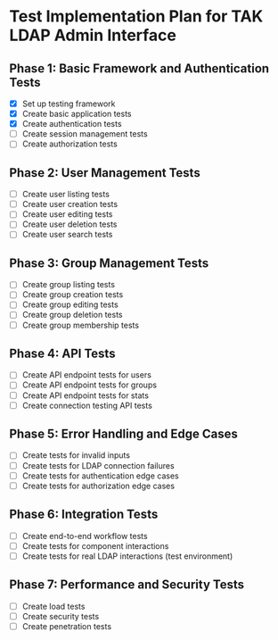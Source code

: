 # Test Implementation Plan for TAK LDAP Admin Interface

## Phase 1: Basic Framework and Authentication Tests
- [x] Set up testing framework
- [x] Create basic application tests
- [x] Create authentication tests
- [ ] Create session management tests
- [ ] Create authorization tests

## Phase 2: User Management Tests
- [ ] Create user listing tests
- [ ] Create user creation tests
- [ ] Create user editing tests
- [ ] Create user deletion tests
- [ ] Create user search tests

## Phase 3: Group Management Tests
- [ ] Create group listing tests
- [ ] Create group creation tests
- [ ] Create group editing tests
- [ ] Create group deletion tests
- [ ] Create group membership tests

## Phase 4: API Tests
- [ ] Create API endpoint tests for users
- [ ] Create API endpoint tests for groups
- [ ] Create API endpoint tests for stats
- [ ] Create connection testing API tests

## Phase 5: Error Handling and Edge Cases
- [ ] Create tests for invalid inputs
- [ ] Create tests for LDAP connection failures
- [ ] Create tests for authentication edge cases
- [ ] Create tests for authorization edge cases

## Phase 6: Integration Tests
- [ ] Create end-to-end workflow tests
- [ ] Create tests for component interactions
- [ ] Create tests for real LDAP interactions (test environment)

## Phase 7: Performance and Security Tests
- [ ] Create load tests
- [ ] Create security tests
- [ ] Create penetration tests
